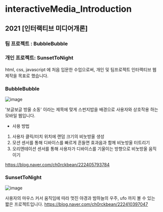 # interactiveMedia_Introduction
## 2021 [인터랙티브 미디어개론] 
### 팀 프로젝트 : BubbleBubble
### 개인 프로젝트: SunsetToNight

html, css, javascript 에 처음 입문한 수업으로써, 개인 및 팀프로젝트 인터랙티브 웹 제작을 목표로 했습니다.
### BubbleBubble

![image](https://github.com/ch0rckbean/interactiveMedia_Introduction/assets/86273626/fb69ee3a-4658-4700-944b-017c9239c1fa)

'보글보글 방울 소동' 이라는 제목에 맞게 스펀지밥을 배경으로 사용자와 상호작용 하는 모바일 웹입니다.
- 사용 방법
1. 사용자 클릭/터치 위치에 랜덤 크기의 비눗방울 생성
2. 모션 센서를 통해 디바이스를 빠르게 흔들면 효과음과 함께 비눗방울 터트리기
3. 오리엔테이션 센서를 통해 사용자가 디바이스를 기울이는 방향으로 비눗방울 움직이기

https://blog.naver.com/ch0rckbean/222405793784

### SunsetToNight
![image](https://github.com/ch0rckbean/interactiveMedia_Introduction/assets/86273626/c7632438-1074-4970-ba65-592165a1f36b)

사용자의 마우스 커서 움직임에 따라 멋진 야경과 밤하늘의 우주, ufo 까지 볼 수 있는 짧은 프로젝트입니다.
https://blog.naver.com/ch0rckbean/222410397047

